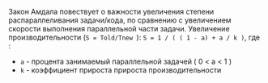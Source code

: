 Закон Амдала повествует о важности увеличения степени распараллеливания задачи/кода, по сравнению с увеличением скорости выполнения параллельной части задачи.
Увеличение производительности (`S = Told/Tnew `):
`S = 1 / ( ( 1 - a) + a / k )`, где :
 - `a` - процента занимаемый параллельной задачей ( 0 < a < 1 )
 - `k` - коэффициент прироста прироста производительности

